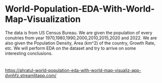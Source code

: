 # World-Population-EDA-With-World-Map-Visualization
The data is from US Census Bureau. We are given the population of every conutries from year 1970,1980,1990,2000,2010,2015,2020 and 2022. We are also given the Population Density, Area (km^2) of the country, Growth Rate, etc. We will perform EDA on the dataset and try to arrive on some interesting conclusions.

#
https://ahratul-world-population-eda-with-world-map-visualiz-app-dvnhfz.streamlitapp.com/
